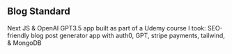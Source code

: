 ## Blog Standard

Next JS & OpenAI GPT3.5 app built as part of a Udemy course I took: SEO-friendly blog post generator app with auth0, GPT, stripe payments, tailwind, & MongoDB
